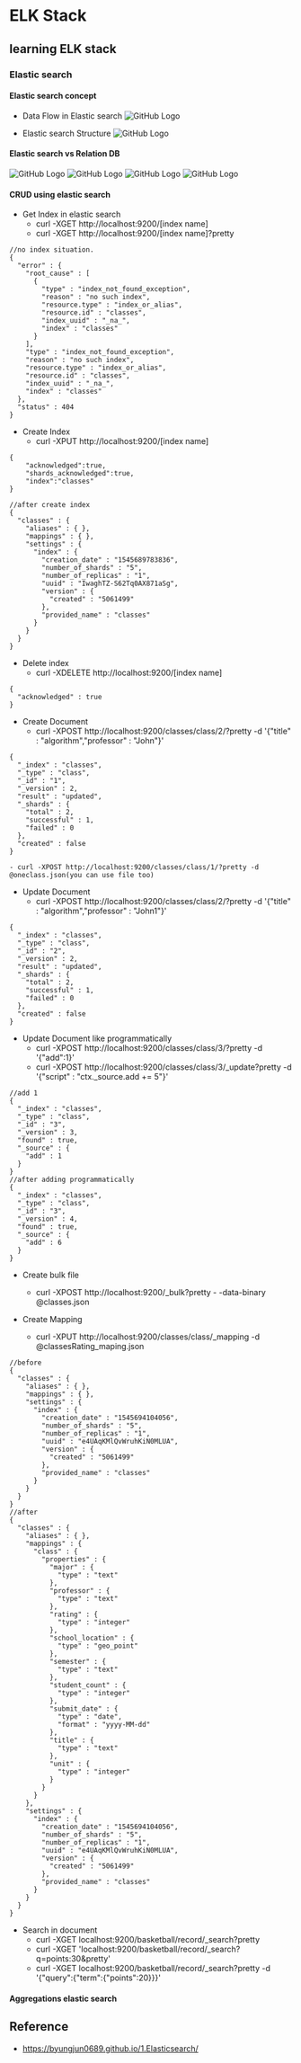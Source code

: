 # ELK Stack

## learning ELK stack

###  Elastic search 

#### Elastic search concept 

* Data Flow in Elastic search 
	![GitHub Logo](https://byungjun0689.github.io/src/201708/basic/concept/1.png)

* Elastic search Structure
	![GitHub Logo](https://byungjun0689.github.io/src/201708/basic/concept/3.png)

#### Elastic search vs Relation DB

![GitHub Logo](https://byungjun0689.github.io/src/201708/basic/concept/2.png)
![GitHub Logo](https://byungjun0689.github.io/src/201708/basic/concept/4.png)
![GitHub Logo](https://byungjun0689.github.io/src/201708/basic/concept/5.png)
![GitHub Logo](https://byungjun0689.github.io/src/201708/basic/concept/6.png)

#### CRUD using elastic search

* Get Index in elastic search
	- curl -XGET http://localhost:9200/[index name]
	- curl -XGET http://localhost:9200/[index name]?pretty 
```
//no index situation.
{
  "error" : {
    "root_cause" : [
      {
        "type" : "index_not_found_exception",
        "reason" : "no such index",
        "resource.type" : "index_or_alias",
        "resource.id" : "classes",
        "index_uuid" : "_na_",
        "index" : "classes"
      }
    ],
    "type" : "index_not_found_exception",
    "reason" : "no such index",
    "resource.type" : "index_or_alias",
    "resource.id" : "classes",
    "index_uuid" : "_na_",
    "index" : "classes"
  },
  "status" : 404
}
```
* Create Index
	- curl -XPUT http://localhost:9200/[index name]
```
{
	"acknowledged":true,
	"shards_acknowledged":true,
	"index":"classes"
}
```
```
//after create index
{
  "classes" : {
    "aliases" : { },
    "mappings" : { },
    "settings" : {
      "index" : {
        "creation_date" : "1545689783836",
        "number_of_shards" : "5",
        "number_of_replicas" : "1",
        "uuid" : "IwaghTZ-S62Tq0AX871aSg",
        "version" : {
          "created" : "5061499"
        },
        "provided_name" : "classes"
      }
    }
  }
}
```

* Delete index
	- curl -XDELETE http://localhost:9200/[index name]
```
{
  "acknowledged" : true
}
```

* Create Document
	- curl -XPOST http://localhost:9200/classes/class/2/?pretty -d '{"title" : "algorithm","professor" : "John"}'
```
{
  "_index" : "classes",
  "_type" : "class",
  "_id" : "1",
  "_version" : 2,
  "result" : "updated",
  "_shards" : {
    "total" : 2,
    "successful" : 1,
    "failed" : 0
  },
  "created" : false
}
```
	- curl -XPOST http://localhost:9200/classes/class/1/?pretty -d @oneclass.json(you can use file too)

* Update Document
	- curl -XPOST http://localhost:9200/classes/class/2/?pretty -d '{"title" : "algorithm","professor" : "John1"}'
```	
{
  "_index" : "classes",
  "_type" : "class",
  "_id" : "2",
  "_version" : 2,
  "result" : "updated",
  "_shards" : {
    "total" : 2,
    "successful" : 1,
    "failed" : 0
  },
  "created" : false
}
```
* Update Document like programmatically
	- curl -XPOST http://localhost:9200/classes/class/3/?pretty -d '{"add":1}'
	- curl -XPOST http://localhost:9200/classes/class/3/_update?pretty -d '{"script" : "ctx._source.add += 5"}'
	
```
//add 1
{
  "_index" : "classes",
  "_type" : "class",
  "_id" : "3",
  "_version" : 3,
  "found" : true,
  "_source" : {
    "add" : 1
  }
}
//after adding programmatically
{
  "_index" : "classes",
  "_type" : "class",
  "_id" : "3",
  "_version" : 4,
  "found" : true,
  "_source" : {
    "add" : 6
  }
}
```

* Create bulk file
	- curl -XPOST http://localhost:9200/_bulk?pretty - -data-binary @classes.json

* Create Mapping
	- curl -XPUT http://localhost:9200/classes/class/_mapping -d @classesRating_maping.json
```
//before
{
  "classes" : {
    "aliases" : { },
    "mappings" : { },
    "settings" : {
      "index" : {
        "creation_date" : "1545694104056",
        "number_of_shards" : "5",
        "number_of_replicas" : "1",
        "uuid" : "e4UAqKMlQvWruhKiN0MLUA",
        "version" : {
          "created" : "5061499"
        },
        "provided_name" : "classes"
      }
    }
  }
}
//after
{
  "classes" : {
    "aliases" : { },
    "mappings" : {
      "class" : {
        "properties" : {
          "major" : {
            "type" : "text"
          },
          "professor" : {
            "type" : "text"
          },
          "rating" : {
            "type" : "integer"
          },
          "school_location" : {
            "type" : "geo_point"
          },
          "semester" : {
            "type" : "text"
          },
          "student_count" : {
            "type" : "integer"
          },
          "submit_date" : {
            "type" : "date",
            "format" : "yyyy-MM-dd"
          },
          "title" : {
            "type" : "text"
          },
          "unit" : {
            "type" : "integer"
          }
        }
      }
    },
    "settings" : {
      "index" : {
        "creation_date" : "1545694104056",
        "number_of_shards" : "5",
        "number_of_replicas" : "1",
        "uuid" : "e4UAqKMlQvWruhKiN0MLUA",
        "version" : {
          "created" : "5061499"
        },
        "provided_name" : "classes"
      }
    }
  }
}
```

* Search in document
	- curl -XGET localhost:9200/basketball/record/_search?pretty
	- curl -XGET 'localhost:9200/basketball/record/_search?q=points:30&pretty'
	- curl -XGET localhost:9200/basketball/record/_search?pretty -d '{"query":{"term":{"points":20}}}'
	
#### Aggregations elastic search

## Reference
- https://byungjun0689.github.io/1.Elasticsearch/



